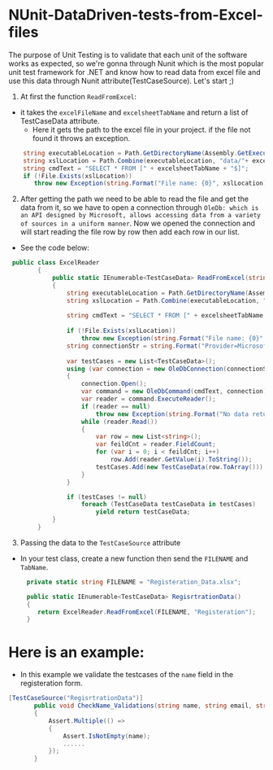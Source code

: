 # NUnit-DataDriven-tests-from-Excel-files

The purpose of Unit Testing is to validate that each unit of the software works as expected, so we're gonna through Nunit which is the most popular unit test framework for .NET and know how to read data from excel file and use this data through Nunit attribute(TestCaseSource). Let's start ;)


  1) At first the function `ReadFromExcel`:
   - it takes the `excelFileName` and `excelsheetTabName` and return a list of TestCaseData attribute. 
     - Here it gets the path to the excel file in your project. if the file not found it throws an exception. 
     
 
 ```c#
     string executableLocation = Path.GetDirectoryName(Assembly.GetExecutingAssembly().Location);
     string xslLocation = Path.Combine(executableLocation, "data/"+ excelFileName);    
     string cmdText = "SELECT * FROM [" + excelsheetTabName + "$]";
     if (!File.Exists(xslLocation))
        throw new Exception(string.Format("File name: {0}", xslLocation), new FileNotFoundException());
```   

  2) After getting the path we need to be able to read the file and get the data from it, so we have to open a connection through `OleDb: which is an API designed by Microsoft, allows accessing data from a variety of sources in a uniform manner`. Now we opened the connection and will start reading the file row by row then add each row in our list.
  
  - See the code below: 
  
```c#
 public class ExcelReader
        {
            public static IEnumerable<TestCaseData> ReadFromExcel(string excelFileName, string excelsheetTabName)
            {     
                string executableLocation = Path.GetDirectoryName(Assembly.GetExecutingAssembly().Location);
                string xslLocation = Path.Combine(executableLocation, "data/"+ excelFileName);
        
                string cmdText = "SELECT * FROM [" + excelsheetTabName + "$]";
                
                if (!File.Exists(xslLocation))
                    throw new Exception(string.Format("File name: {0}", xslLocation), new FileNotFoundException());
                string connectionStr = string.Format("Provider=Microsoft.ACE.OLEDB.12.0;Data Source={0};Extended Properties=\"Excel 12.0 Xml;HDR=YES\";", xslLocation);
                
                var testCases = new List<TestCaseData>();
                using (var connection = new OleDbConnection(connectionStr))
                {
                    connection.Open();
                    var command = new OleDbCommand(cmdText, connection);
                    var reader = command.ExecuteReader();
                    if (reader == null)
                        throw new Exception(string.Format("No data return from file, file name:{0}", xslLocation));
                    while (reader.Read())
                    {
                        var row = new List<string>();
                        var feildCnt = reader.FieldCount;
                        for (var i = 0; i < feildCnt; i++)
                            row.Add(reader.GetValue(i).ToString());
                        testCases.Add(new TestCaseData(row.ToArray()));
                    }
                }

                if (testCases != null)
                    foreach (TestCaseData testCaseData in testCases)
                        yield return testCaseData;            
            }
        }    
```


  3) Passing the data to the `TestCaseSource` attribute
  - In your test class, create a new function then send the `FILENAME` and `TabName`.
  
```c# 
     private static string FILENAME = "Registeration_Data.xlsx";

     public static IEnumerable<TestCaseData> RegisrtrationData()
     {
        return ExcelReader.ReadFromExcel(FILENAME, "Registeration");
     }
```

 # Here is an example:
  - In this example we validate the testcases of the `name` field in the registeration form. 
  
 ```c#
 [TestCaseSource("RegisrtrationData")]
        public void CheckName_Validations(string name, string email, string phone, string password)
        {
            Assert.Multiple(() =>
            {
                Assert.IsNotEmpty(name);
                ......
            });      
        }
 
 ```
 
  
